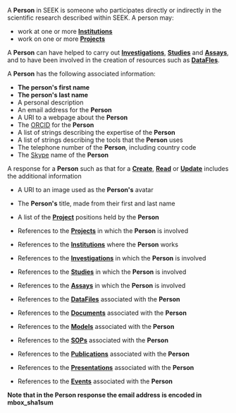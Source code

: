 A **Person** in SEEK is someone who participates directly or indirectly in the scientific research described within SEEK. A person may:

* work at one or more [**Institutions**](#tag/institutions)
* work on one or more [**Projects**](#tag/projects)

A **Person** can have helped to carry out [**Investigations**](#tag/investigatioons), [**Studies**](#tag/studies) and [**Assays**](#tag/assays), and to have been involved in the creation of resources such as [**DataFles**](#tag/dataFiles).

A **Person** has the following associated information:

* **The person's first name**
* **The person's last name**
* A personal description
* An email address for the **Person**
* A URI to a webpage about the **Person**
* The [ORCID](https://orcid.org/) for the **Person**
* A list of strings describing the expertise of the **Person**
* A list of strings describing the tools that the **Person** uses
* The telephone number of the **Person**, including country code
* The [Skype](https://www.skype.com) name of the **Person**

A response for a **Person** such as that for a [**Create**](#tag/create), [**Read**](#tag/read) or [**Update**](#tag/update) includes the additional information

* A URI to an image used as the **Person's** avatar
* The **Person's** title, made from their first and last name
* A list of the [**Project**](#tag/projects) positions held by the **Person**

* References to the [**Projects**](#tag/projects) in which the **Person** is involved
* References to the [**Institutions**](#tag/institution) where the **Person** works
* References to the [**Investigations**](#tag/investigation) in which the **Person** is involved
* References to the [**Studies**](#tag/study) in which the **Person** is involved
* References to the [**Assays**](#tag/assay) in which the **Person** is involved
* References to the [**DataFiles**](#tag/dataFile) associated with the **Person**
* References to the [**Documents**](#tag/document) associated with the **Person**
* References to the [**Models**](#tag/model) associated with the **Person**
* References to the [**SOPs**](#tag/sop) associated with the **Person**
* References to the [**Publications**](#tag/publication) associated with the **Person**
* References to the [**Presentations**](#tag/presentation) associated with the **Person**
* References to the [**Events**](#tag/event) associated with the **Person**

**Note that in the Person response the email address is encoded in mbox_sha1sum**
